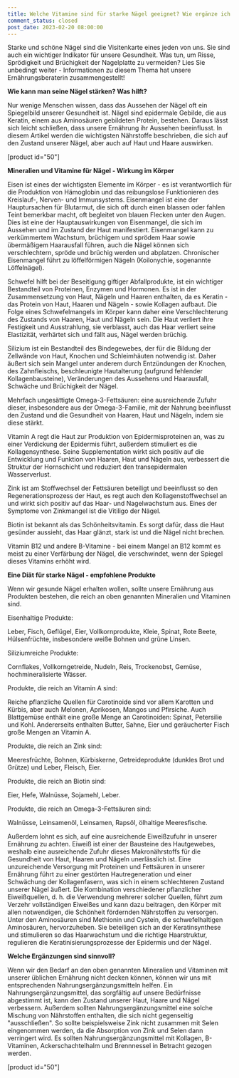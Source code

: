 ```yaml
---
title: Welche Vitamine sind für starke Nägel geeignet? Wie ergänze ich richtig?
comment_status: closed
post_date: 2023-02-20 08:00:00
---
```


<!-- wp:paragraph -->
<p>Starke und schöne Nägel sind die Visitenkarte eines jeden von uns. Sie&nbsp;sind auch ein wichtiger Indikator für unsere Gesundheit. Was tun, um Risse, Sprödigkeit und Brüchigkeit der Nagelplatte zu vermeiden? Lies Sie unbedingt weiter - Informationen zu diesem Thema hat unsere Ernährungsberaterin zusammengestellt!</p>
<!-- /wp:paragraph -->

<!-- wp:paragraph -->
<p><strong>Wie kann man seine Nägel stärken? Was hilft?</strong></p>
<!-- /wp:paragraph -->

<!-- wp:paragraph -->
<p>Nur wenige Menschen wissen, dass das Aussehen der Nägel oft ein Spiegelbild unserer Gesundheit ist. Nägel sind epidermale Gebilde, die aus Keratin, einem aus Aminosäuren gebildeten Protein, bestehen. Daraus lässt sich leicht schließen, dass unsere Ernährung ihr Aussehen beeinflusst. In diesem Artikel werden die wichtigsten Nährstoffe beschrieben, die sich auf den Zustand unserer Nägel, aber auch auf Haut und Haare auswirken.</p>
<!-- /wp:paragraph -->

<!-- wp:shortcode -->
[product id="50"]
<!-- /wp:shortcode -->

<!-- wp:paragraph -->
<p><strong>Mineralien und Vitamine für Nägel - Wirkung im Körper</strong></p>
<!-- /wp:paragraph -->

<!-- wp:paragraph -->
<p>Eisen ist eines der wichtigsten Elemente im Körper - es ist verantwortlich für die Produktion von Hämoglobin und das reibungslose Funktionieren des Kreislauf-, Nerven- und Immunsystems. Eisenmangel ist eine der Hauptursachen für Blutarmut, die sich oft durch einen blassen oder fahlen Teint bemerkbar macht, oft begleitet von blauen Flecken unter den Augen. Dies ist eine der Hauptauswirkungen von Eisenmangel, die sich im Aussehen und im Zustand der Haut manifestiert. Eisenmangel kann zu verkümmertem Wachstum, brüchigem und sprödem Haar sowie übermäßigem Haarausfall führen, auch die Nägel können sich verschlechtern, spröde und brüchig werden und abplatzen. Chronischer Eisenmangel führt zu löffelförmigen Nägeln (Koilonychie, sogenannte Löffelnägel).</p>
<!-- /wp:paragraph -->

<!-- wp:paragraph -->
<p>Schwefel hilft bei der Beseitigung giftiger Abfallprodukte, ist ein wichtiger Bestandteil von Proteinen, Enzymen und Hormonen. Es ist in der Zusammensetzung von Haut, Nägeln und Haaren enthalten, da es Keratin - das Protein von Haut, Haaren und Nägeln - sowie Kollagen aufbaut. Die Folge eines Schwefelmangels im Körper kann daher eine Verschlechterung des Zustands von Haaren, Haut und Nägeln sein. Die Haut verliert ihre Festigkeit und Ausstrahlung, sie verblasst, auch das Haar verliert seine Elastizität, verhärtet sich und fällt aus, Nägel werden brüchig.</p>
<!-- /wp:paragraph -->

<!-- wp:paragraph -->
<p>Silizium ist ein Bestandteil des Bindegewebes, der für die Bildung der Zellwände von Haut, Knochen und Schleimhäuten notwendig ist. Daher äußert sich sein Mangel unter anderem durch Entzündungen der Knochen, des Zahnfleischs, beschleunigte Hautalterung (aufgrund fehlender Kollagenbausteine), Veränderungen des Aussehens und Haarausfall, Schwäche und Brüchigkeit der Nägel.</p>
<!-- /wp:paragraph -->

<!-- wp:paragraph -->
<p>Mehrfach ungesättigte Omega-3-Fettsäuren: eine ausreichende Zufuhr dieser, insbesondere aus der Omega-3-Familie, mit der Nahrung beeinflusst den Zustand und die Gesundheit von Haaren, Haut und Nägeln, indem sie diese stärkt.</p>
<!-- /wp:paragraph -->

<!-- wp:paragraph -->
<p>Vitamin A regt die Haut zur Produktion von Epidermisproteinen an, was zu einer Verdickung der Epidermis führt, außerdem stimuliert es die Kollagensynthese. Seine Supplementation wirkt sich positiv auf die Entwicklung und Funktion von Haaren, Haut und Nägeln aus, verbessert die Struktur der Hornschicht und reduziert den transepidermalen Wasserverlust.</p>
<!-- /wp:paragraph -->

<!-- wp:paragraph -->
<p>Zink ist am Stoffwechsel der Fettsäuren beteiligt und beeinflusst so den Regenerationsprozess der Haut, es regt auch den Kollagenstoffwechsel an und wirkt sich positiv auf das Haar- und Nagelwachstum aus. Eines der Symptome von Zinkmangel ist die Vitiligo der Nägel.</p>
<!-- /wp:paragraph -->

<!-- wp:paragraph -->
<p>Biotin ist bekannt als das Schönheitsvitamin. Es sorgt dafür, dass die Haut gesünder aussieht, das Haar glänzt, stark ist und die Nägel nicht brechen.</p>
<!-- /wp:paragraph -->

<!-- wp:paragraph -->
<p>Vitamin B12 und andere B-Vitamine - bei einem Mangel an B12 kommt es meist zu einer Verfärbung der Nägel, die verschwindet, wenn der Spiegel dieses Vitamins erhöht wird.</p>
<!-- /wp:paragraph -->

<!-- wp:paragraph -->
<p><strong>Eine Diät für starke Nägel - empfohlene Produkte</strong></p>
<!-- /wp:paragraph -->

<!-- wp:paragraph -->
<p>Wenn wir gesunde Nägel erhalten wollen, sollte unsere Ernährung aus Produkten bestehen, die reich an oben genannten Mineralien und Vitaminen sind.</p>
<!-- /wp:paragraph -->

<!-- wp:paragraph -->
<p>Eisenhaltige Produkte:</p>
<!-- /wp:paragraph -->

<!-- wp:paragraph -->
<p>Leber, Fisch, Geflügel, Eier, Vollkornprodukte, Kleie, Spinat, Rote Beete, Hülsenfrüchte, insbesondere weiße Bohnen und grüne Linsen.</p>
<!-- /wp:paragraph -->

<!-- wp:paragraph -->
<p>Siliziumreiche Produkte:</p>
<!-- /wp:paragraph -->

<!-- wp:paragraph -->
<p>Cornflakes, Vollkorngetreide, Nudeln, Reis, Trockenobst, Gemüse, hochmineralisierte Wässer.</p>
<!-- /wp:paragraph -->

<!-- wp:paragraph -->
<p>Produkte, die reich an Vitamin A sind:</p>
<!-- /wp:paragraph -->

<!-- wp:paragraph -->
<p>Reiche pflanzliche Quellen für Carotinoide sind vor allem Karotten und Kürbis, aber auch Melonen, Aprikosen, Mangos und Pfirsiche. Auch Blattgemüse enthält eine große Menge an Carotinoiden: Spinat, Petersilie und Kohl. Andererseits enthalten Butter, Sahne, Eier und geräucherter Fisch große Mengen an Vitamin A.</p>
<!-- /wp:paragraph -->

<!-- wp:paragraph -->
<p>Produkte, die reich an Zink sind:</p>
<!-- /wp:paragraph -->

<!-- wp:paragraph -->
<p>Meeresfrüchte, Bohnen, Kürbiskerne, Getreideprodukte (dunkles Brot und Grütze) und Leber, Fleisch, Eier.</p>
<!-- /wp:paragraph -->

<!-- wp:paragraph -->
<p>Produkte, die reich an Biotin sind:</p>
<!-- /wp:paragraph -->

<!-- wp:paragraph -->
<p>Eier, Hefe, Walnüsse, Sojamehl, Leber.</p>
<!-- /wp:paragraph -->

<!-- wp:paragraph -->
<p>Produkte, die reich an Omega-3-Fettsäuren sind:</p>
<!-- /wp:paragraph -->

<!-- wp:paragraph -->
<p>Walnüsse, Leinsamenöl, Leinsamen, Rapsöl, ölhaltige Meeresfische.</p>
<!-- /wp:paragraph -->

<!-- wp:paragraph -->
<p>Außerdem lohnt es sich, auf eine ausreichende Eiweißzufuhr in unserer Ernährung zu achten. Eiweiß ist einer der Bausteine des Hautgewebes, weshalb eine ausreichende Zufuhr dieses Makronährstoffs für die Gesundheit von Haut, Haaren und Nägeln unerlässlich ist. Eine unzureichende Versorgung mit Proteinen und Fettsäuren in unserer Ernährung führt zu einer gestörten Hautregeneration und einer Schwächung der Kollagenfasern, was sich in einem schlechteren Zustand unserer Nägel äußert. Die Kombination verschiedener pflanzlicher Eiweißquellen, d. h. die Verwendung mehrerer solcher Quellen, führt zum Verzehr vollständigen Eiweißes und kann dazu beitragen, den Körper mit allen notwendigen, die Schönheit fördernden Nährstoffen zu versorgen. Unter den Aminosäuren sind Methionin und Cystein, die schwefelhaltigen Aminosäuren, hervorzuheben. Sie beteiligen sich an der Keratinsynthese und stimulieren so das Haarwachstum und die richtige Haarstruktur, regulieren die Keratinisierungsprozesse der Epidermis und der Nägel.</p>
<!-- /wp:paragraph -->

<!-- wp:paragraph -->
<p><strong>Welche Ergänzungen sind sinnvoll?</strong></p>
<!-- /wp:paragraph -->

<!-- wp:paragraph -->
<p>Wenn wir den Bedarf an den oben genannten Mineralien und Vitaminen mit unserer üblichen Ernährung nicht decken können, können wir uns mit entsprechenden Nahrungsergänzungsmitteln helfen. Ein Nahrungsergänzungsmittel, das sorgfältig auf unsere Bedürfnisse abgestimmt ist, kann den Zustand unserer Haut, Haare und Nägel verbessern. Außerdem sollten Nahrungsergänzungsmittel eine solche Mischung von Nährstoffen enthalten, die sich nicht gegenseitig "ausschließen". So sollte beispielsweise Zink nicht zusammen mit Selen eingenommen werden, da die Absorption von Zink und Selen dann verringert wird. Es sollten Nahrungsergänzungsmittel mit Kollagen, B-Vitaminen, Ackerschachtelhalm und Brennnessel in Betracht gezogen werden.</p>
<!-- /wp:paragraph -->

<!-- wp:shortcode -->
[product id="50"]
<!-- /wp:shortcode -->